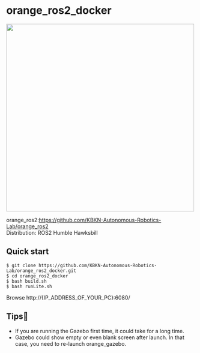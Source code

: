# orange_ros2_docker
<img src="https://github.com/KBKN-Autonomous-Robotics-Lab/orange_ros2_docker/assets/88425011/37f5c928-173b-4e74-a9b6-aab8e5493790" width="500px">

orange_ros2:https://github.com/KBKN-Autonomous-Robotics-Lab/orange_ros2  
Distribution: ROS2 Humble Hawksbill
## Quick start
```
$ git clone https://github.com/KBKN-Autonomous-Robotics-Lab/orange_ros2_docker.git
$ cd orange_ros2_docker
$ bash build.sh
$ bash runLite.sh
```
Browse http://{IP_ADDRESS_OF_YOUR_PC}:6080/
## Tips:ghost:
- If you are running the Gazebo first time, it could take for a long time.
- Gazebo could show empty or even blank screen after launch. In that case, you need to re-launch orange_gazebo.
